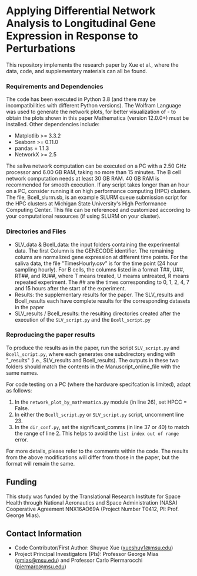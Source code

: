 # Applying Differential Network Analysis to Longitudinal Gene Expression in Response to Perturbations
This repository implements the research paper by Xue et al., where the data, code, and supplementary materials can all be found.

### Requirements and Dependencies
The code has been executed in Python 3.8 (and there may be incompatibilities with different Python versions). The Wolfram Language was used to generate the network plots, for better visualization of - to obtain the plots shown in this paper Mathematica (version 12.0.0+) must be installed. Other dependencies include: 
* Matplotlib >= 3.3.2
* Seaborn >= 0.11.0
* pandas = 1.1.3
* NetworkX >= 2.5

The saliva network computation can be executed on a PC with a 2.50 GHz processor and 6.00 GB RAM, taking no more than 15 minutes. The B cell network computation needs at least 30 GB RAM. 40 GB RAM is recommended for smooth execution. If any script takes longer than an hour on a PC, consider running it on high performance computing (HPC) clusters. The file, Bcell_slurm.sb, is an example SLURM queue submission script for the HPC clusters at Michigan State University's High Performance Computing Center. This file can be referenced and customized according to your computational resources (if using SLURM on your cluster). 

### Directories and Files
* SLV_data & Bcell_data: the input folders containing the experimental data. The first Column is the GENECODE identifier. The remaining colums are normalized gene expression at different time points. For the saliva data, the file "TimesHourly.csv" is for the time point (24 hour sampling hourly). For B cells, the columns listed in a format T##, U##, RT##, and RU##, where T means treated, U meams untreated, R means repeated experiment. The ## are the times corresponding to 0, 1, 2, 4, 7 and 15 hours after the start of the experiment. 
* Results: the supplementary results for the paper. The SLV_results and Bcell_results each have complete results for the corresponding datasets in the paper  
* SLV_results / Bcell_results: the resulting directories created after the execution of the `SLV_script.py` and the `Bcell_script.py`

### Reproducing the paper results
To produce the results as in the paper, run the script `SLV_script.py` and `Bcell_script.py`, where each generates one subdirectory ending with "_results" (i.e., SLV_results and Bcell_results). The outputs in these two folders should match the contents in the Manuscript_online_file with the same names.

For code testing on a PC (where the hardware specifcation is limited), adapt as follows:
1. In the `network_plot_by_mathematica.py` module (in line 26), set HPCC = False.
2. In either the `Bcell_script.py` or `SLV_script.py` script, uncomment line 23.
3. In the `dir_conf.py`, set the significant_comms (in line 37 or 40) to match the range of line 2. This helps to avoid the `list index out of range` error. 

For more details, please refer to the comments within the code. The results from the above modifications will differ from those in the paper, but the format will remain the same. 

## Funding
This study was funded by the Translational Research Institute for Space Health through National Aeronautics and Space Administration (NASA) Cooperative Agreement NNX16AO69A (Project Number T0412, PI: Prof. George Mias). 

## Contact Information
* Code Contributor/First Author: Shuyue Xue (xueshuy1@msu.edu)
* Project Principal Investigators (PIs): Professor George Mias (gmias@msu.edu) and Professor Carlo Piermarocchi (piermaro@msu.edu)
